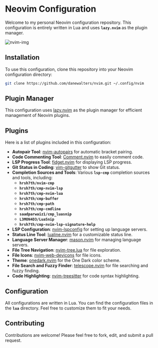 # **Neovim Configuration**

Welcome to my personal Neovim configuration repository. This configuration is entirely written in Lua and uses **`lazy.nvim`** as the plugin manager.

![nvim-img](https://danewalters.oss-cn-chengdu.aliyuncs.com/Screenshot%202023-11-27%20at%2020.35.38.png)

## **Installation**

To use this configuration, clone this repository into your Neovim configuration directory:

```bash
git clone https://github.com/danewalters/nvim.git ~/.config/nvim
```

## **Plugin Manager**

This configuration uses [lazy.nvim](https://github.com/folke/lazy.nvim) as the plugin manager for efficient management of Neovim plugins.

## **Plugins**

Here is a list of plugins included in this configuration:

- **Autopair Tool**: [nvim-autopairs](https://github.com/windwp/nvim-autopairs) for automatic bracket pairing.
- **Code Commenting Tool**: [Comment.nvim](https://github.com/numToStr/Comment.nvim) to easily comment code.
- **LSP Progress Tool**: [fidget.nvim](https://github.com/j-hui/fidget.nvim) for displaying LSP progress.
- **Git Status in Coding**: [vim-gitgutter](https://github.com/airblade/vim-gitgutter) to show Git status.
- **Completion Sources and Tools**: Various **`lsp-cmp`** completion sources and tools, including:
    - **`hrsh7th/nvim-cmp`**
    - **`hrsh7th/cmp-nvim-lsp`**
    - **`hrsh7th/cmp-nvim-lua`**
    - **`hrsh7th/cmp-buffer`**
    - **`hrsh7th/cmp-path`**
    - **`hrsh7th/cmp-cmdline`**
    - **`saadparwaiz1/cmp_luasnip`**
    - **`L3MON4D3/LuaSnip`**
    - **`hrsh7th/cmp-nvim-lsp-signature-help`**
- **LSP Configuration**: [nvim-lspconfig](https://github.com/neovim/nvim-lspconfig) for setting up language servers.
- **Status Line Tool**: [lualine.nvim](https://github.com/nvim-lualine/lualine.nvim) for a customizable status line.
- **Language Server Manager**: [mason.nvim](https://github.com/williamboman/mason.nvim) for managing language servers.
- **File Tree Navigation**: [nvim-tree.lua](https://github.com/nvim-tree/nvim-tree.lua) for file exploration.
- **File Icons**: [nvim-web-devicons](https://github.com/nvim-tree/nvim-web-devicons) for file icons.
- **Theme**: [onedark.nvim](https://github.com/navarasu/onedark.nvim) for the One Dark color scheme.
- **File Search and Fuzzy Finder**: [telescope.nvim](https://github.com/nvim-telescope/telescope.nvim) for file searching and fuzzy finding.
- **Code Highlighting**: [nvim-treesitter](https://github.com/nvim-treesitter/nvim-treesitter) for code syntax highlighting.

## **Configuration**

All configurations are written in Lua. You can find the configuration files in the **`lua`** directory. Feel free to customize them to fit your needs.

## **Contributing**

Contributions are welcome! Please feel free to fork, edit, and submit a pull request.

